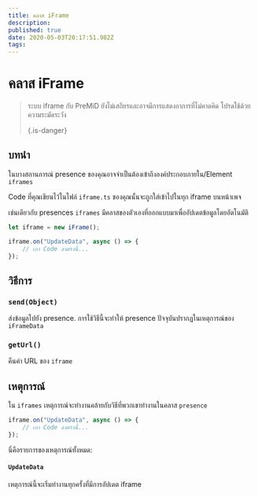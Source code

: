 ```yaml
---
title: คลาส iFrame
description:
published: true
date: 2020-05-03T20:17:51.982Z
tags:
---
```


# คลาส iFrame
> ระบบ iframe กับ PreMiD ยังไม่เสถียรและอาจมีการแสดงอาการที่ไม่คาดคิด โปรดใช้ด้วยความระมัดระวัง 
> 
> {.is-danger}

## บทนำ

ในบางสถานการณ์ presence ของคุณอาจจำเป็นต้องเข้าถึงองค์ประกอบภายใน/Element `iframes`

Code ที่คุณเขียนไว้ในไฟล์ `iframe.ts` ของคุณนั้นจะถูกใส่เข้าไปในทุก iframe บนหน้าเพจ

เช่นเดียวกับ presences `iframes` มีคลาสของตัวเองที่ออกแบบมาเพื่ออัปเดตข้อมูลโดยอัตโนมัติ

```typescript
let iframe = new iFrame();

iframe.on("UpdateData", async () => {
    // เอา Code ลงตรงนี้...
});
```

## วิธีการ

### `send(Object)`
ส่งข้อมูลไปยัง presence. การใช้วิธีนี้จะทำให้ presence ปัจจุบันปรากฏในเหตุการณ์ของ `iFrameData`

### `getUrl()`
คืนค่า URL ของ `iframe`

## เหตุการณ์
ใน `iframes` เหตุการณ์จะทำงานคล้ายกับวิธีที่พวกเขาทำงานในคลาส `presence`

```typescript
iframe.on("UpdateData", async () => {
    // เอา Code ลงตรงนี้...
});
```

นี่คือรายการของเหตุการณ์ทั้งหมด:

#### `UpdateData`

เหตุการณ์นี้จะเริ่มทำงานทุกครั้งที่มีการอัปเดต iframe